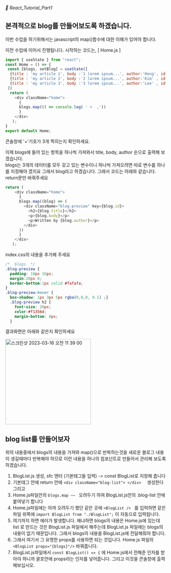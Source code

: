 ###### 🌵 React_Tutorial_Part1

## 본격적으로 blog를 만들어보도록 하겠습니다.
이번 수업을 하기위해서는 javascript의 map()함수에 대한 이해가 있어야 합니다.  

이전 수업에 이어서 진행됩니다. 시작하는 코드는, 
[ Home.js ]
``` javascript
import { useState } from "react"; 
const Home = () => {
 const [blogs, setBlog] = useState([
  {title : 'my article 1', body :'1 lorem ipsum...', author:'Hong', id:1},
  {title : 'my article 2', body :'2 lorem ipsum...', author:'Kim' , id:2},
  {title : 'my article 3', body :'3 lorem ipsum...', author:'Lee' , id:3}
 ])
  return ( 
    <div className="home">
      {
      blogs.map(() => console.log( ' +  ,'))
      }
    </div>
   );
}
export default Home;

```   
콘솔창에 '+'기호가 3개 찍히는지 확인하세요.  

이제 blogs에 들어 있는 항목을 하나씩 가져와서 title, body, author 순으로 출력해 보겠습니다.  
blogs는 3개의 데이터를 모두 갖고 있는 변수이니 하나씩 가져오려면 따로 변수를 하나를 지정해야 겠지요 그래서 blog라고 하겠습니다. 그래서 코드는 아래와 같습니다.  return문만 바꿔주세요 

``` javascript
return ( 
    <div className="home">
      {
      blogs.map((blog) => (
        <div className="blog-preview" key={blog.id}> 
          <h2>{blog.title}</h2>
          <p>{blog.body}</p>
          <p>Written by {blog.author}</p>
        </div>
      ))
      }
    </div>
   );
```   

index.css의 내용을 추가해 주세요  
``` css
/*  blogs  */
.blog-preview {
  padding: 10px 16px;
  margin:20px 0;
  border-bottom:1px solid #fafafa;
}
.blog-preview:hover { 
  box-shadow: 1px 3px 5px rgba(0,0,0, 0.1) ;}
  .blog-preview h2 {
    font-size: 20px;
    color:#f1356d;
    margin-bottom: 8px;
  }
```    
결과화면은 아래와 같은지 확인하세요  

<img width="268" alt="스크린샷 2023-03-16 오전 11 39 00" src="https://user-images.githubusercontent.com/48478079/225496181-1b5157bb-967e-4a5f-a8b0-c577f825130b.png">


## blog list를 만들어보자   
위의 내용중에서 blogs의 내용을 가져와 map()으로 반복하는것을 새로운 블로그 내용이 생길때마다 반복해야 하므로 이런 내용을 하나의 컴포넌트로 만들어서 관리해 보도록 하겠습니다.  

1. BlogList.js 생성, sfc 엔터 (기본태그들 입력) -> const BlogList로 지정해 줍니다 
2. 기본태그 안에 return 안에 ```<div className="blog-list"> </div>  ``` 생성한다 그리고 
3. Home.js파일안의 ``` blogs.map ~~  ``` 오려두기 하여 BlogList.js안의 .blog-list 안에 붙여넣기 합니다 
4. Home.js파일에는 아까 오려두기 했던 같은 곳에 ``` <BlogList />  ``` 를 입력하면 같은 파일 위쪽에 ``` import BlogList from "./BlogList"; ``` 이 자동으로 입력됩니다. 
5. 여기까지 하면 에러가 발생합니다. 왜냐하면 blogs의 내용은 Home.js에 있는데 list 로 만드는 것은 BlogList.js 파일에서 해주는데 BlogList.js 파일에는 blogs의 내용이 없기 때문입니다. 그래서 blogs의 내용을 BlogList.js에 전달해줘야 합니다.
6. 그래서 여기서 그 유명한 props를 사용하면 되는 것입니다. Home.js 파일의 ``` <BlogList props="{blogs}"/> ``` 바꿔줍니다. 
7. BlogList.js파일에서 ``` const BlogList() => { ```   에 Home.js에서 전해준 인자를 받아야 하니까 괄호안에 props라는 인자를 넣어줍니다.  그리고 이것을 콘솔창에 출력해보십시오. 







